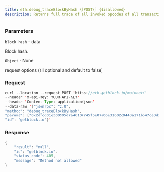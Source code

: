 ```yaml
---
title: eth:debug_traceBlockByHash \[POST\] {disallowed}
description: Returns full trace of all invoked opcodes of all transactions includedin the block.
---
```


### Parameters


`block hash` - data

Block hash.

`Object` - None

request options (all optional and default to false)

### Request

``` java
curl --location --request POST 'https://eth.getblock.io/mainnet/' 
--header 'x-api-key: YOUR-API-KEY' 
--header 'Content-Type: application/json' 
--data-raw '{"jsonrpc": "2.0",
"method": "debug_traceBlockByHash",
"params": ["0x2dfcd01e308905d7a46187745f5e07606e31682c8443a171bb47ce3d399b5049", null],
"id": "getblock.io"}'
```

###  Response

``` java
{
    "result": "null",
    "id": "getblock.io",
    "status_code": 405,
    "message": "Method not allowed"
}
```

